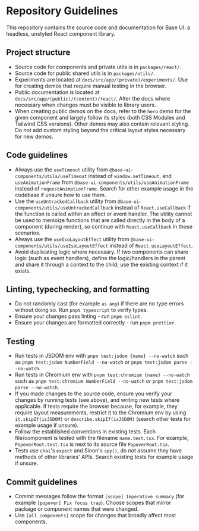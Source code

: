 # Repository Guidelines

This repository contains the source code and documentation for Base UI: a headless, unstyled React component library.

## Project structure

- Source code for components and private utils is in `packages/react/`.
- Source code for public shared utils is in `packages/utils/`.
- Experiments are located at `docs/src/app/(private)/experiments/`. Use for creating demos that require manual testing in the browser.
- Public documentation is located at `docs/src/app/(public)/(content)/react/`. Alter the docs where necessary when changes must be visible to library users.
- When creating public demos on the docs, refer to the `hero` demo for the given component and largely follow its styles (both CSS Modules and Tailwind CSS versions). Other demos may also contain relevant styling. Do not add custom styling beyond the critical layout styles necessary for new demos.

## Code guidelines

- Always use the `useTimeout` utility from `@base-ui-components/utils/useTimeout` instead of `window.setTimeout`, and `useAnimationFrame` from `@base-ui-components/utils/useAnimationFrame` instead of `requestAnimationFrame`. Search for other example usage in the codebase if unsure how to use them.
- Use the `useUntrackedCallback` utility from `@base-ui-components/utils/useUntrackedCallback` instead of `React.useCallback` if the function is called within an effect or event handler. The utility cannot be used to memoize functions that are called directly in the body of a component (during render), so continue with `React.useCallback` in those scenarios.
- Always use the `useIsoLayoutEffect` utility from `@base-ui-components/utils/useIsoLayoutEffect` instead of `React.useLayoutEffect`.
- Avoid duplicating logic where necessary. If two components can share logic (such as event handlers), define the logic/handlers in the parent and share it through a context to the child; use the existing context if it exists.

## Linting, typechecking, and formatting

- Do not randomly cast (for example `as any`) if there are no type errors without doing so. Run `pnpm typescript` to verify types.
- Ensure your changes pass linting - run `pnpm eslint`.
- Ensure your changes are formatted correctly - run `pnpm prettier`.

## Testing

- Run tests in JSDOM env with `pnpm test:jsdom {name} --no-watch` such as `pnpm test:jsdom NumberField --no-watch` or `pnpm test:jsdom parse --no-watch`.
- Run tests in Chromium env with `pnpm test:chromium {name} --no-watch` such as `pnpm test:chromium NumberField --no-watch` or `pnpm test:jsdom parse --no-watch`.
- If you made changes to the source code, ensure you verify your changes by running tests (see above), and writing new tests where applicable. If tests require the browser because, for example, they require layout measurements, restrict it to the Chromium env by using `it.skipIf(isJSDOM)` or `describe.skipIf(isJSDOM)` (search other tests for example usage if unsure).
- Follow the established conventions in existing tests. Each file/component is tested with the filename `name.test.tsx`. For example, `PopoverRoot.test.tsx` is next to its source file `PopoverRoot.tsx`.
- Tests use `chai`'s `expect` and Sinon's `spy()`, do not assume they have methods of other libraries' APIs. Search existing tests for example usage if unsure.

## Commit guidelines

- Commit messages follow the format `[scope] Imperative summary` (for example `[popover] Fix focus trap`). Choose scopes that mirror package or component names that were changed.
- Use `[all components]` scope for changes that broadly affect most components.
